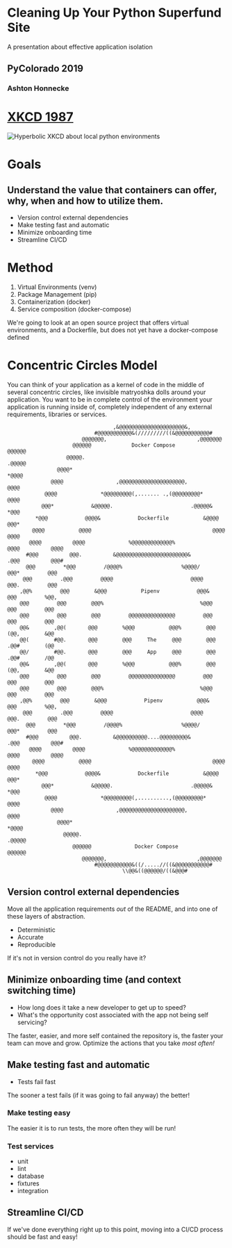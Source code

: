 # Cleaning Up Your Python Superfund Site
A presentation about effective application isolation
## PyColorado 2019
### Ashton Honnecke

# [XKCD 1987](https://xkcd.com/1987/)
![Hyperbolic XKCD about local python environments](https://imgs.xkcd.com/comics/python_environment.png)


# Goals
## Understand the value that containers can offer, why, when and how to utilize them.
* Version control external dependencies
* Make testing fast and automatic
* Minimize onboarding time
* Streamline CI/CD

# Method
1. Virtual Environments (venv)
2. Package Management (pip)
3. Containerization (docker)
3. Service composition (docker-compose)

We're going to look at an open source project that offers virtual environments, and a Dockerfile,
but does not yet have a docker-compose defined

# Concentric Circles Model
You can think of your application as a kernel of code in the middle of several concentric
circles, like invisible matryoshka dolls around your application. You want to be in complete
control of the environment your application is running inside of, completely independent of
any external requirements, libraries or services.

```
                                  ,&@@@@@@@@@@@@@@@@@@@@@&,
                            #@@@@@@@@@@@&(/////////((&@@@@@@@@@@@#
                        @@@@@@@,                             ,@@@@@@@
                     @@@@@@             Docker Compose             @@@@@@
                   @@@@@.                                             .@@@@@
                @@@@*                                                   *@@@@
              @@@@                 ,@@@@@@@@@@@@@@@@@@@@@,                 @@@@
            @@@@              *@@@@@@@@@(,....... .,(@@@@@@@@@*              @@@@
           @@@*            &@@@@@.                         .@@@@@&            *@@@
         *@@@            @@@@&            Dockerfile           &@@@@            @@@*
        @@@@           @@@@                                       @@@@           @@@@
       @@@@          @@@@              %@@@@@@@@@@@@@%              @@@@          @@@@
      #@@@          @@@.          &@@@@@@@@@@@@@@@@@@@@@@@&          .@@@          @@@#
      @@@         *@@@         /@@@@%                   %@@@@/         @@@*         @@@
     @@@         .@@@         @@@@                         @@@@         @@@.         @@@
    ,@@%         @@@        &@@@           Pipenv            @@@&        @@@         %@@,
    @@@         @@@        @@@%                               %@@@        @@@         @@@
    @@@         @@@        @@@         @@@@@@@@@@@@@@@         @@@        @@@         @@@
    @@&        ,@@(       @@@        %@@@           @@@%        @@@       (@@,        &@@
    @@(        #@@.       @@@        @@@     The     @@@        @@@       .@@#        (@@
    @@/        #@@.       @@@        @@@     App     @@@        @@@       .@@#        /@@
    @@&        ,@@(       @@@        %@@@           @@@%        @@@       (@@,        &@@
    @@@         @@@        @@@         @@@@@@@@@@@@@@@         @@@        @@@         @@@
    @@@         @@@        @@@%                               %@@@        @@@         @@@
    ,@@%         @@@        &@@@            Pipenv           @@@&        @@@         %@@,
     @@@         .@@@         @@@@                         @@@@         @@@.         @@@
      @@@         *@@@         /@@@@%                   %@@@@/         @@@*         @@@
      #@@@          @@@.          &@@@@@@@@@@....@@@@@@@@@&          .@@@          @@@#
       @@@@          @@@@              %@@@@@@@@@@@@@%              @@@@          @@@@
        @@@@           @@@@                                       @@@@           @@@@
         *@@@            @@@@&            Dockerfile           &@@@@            @@@*
           @@@*            &@@@@@.                         .@@@@@&            *@@@
            @@@@              *@@@@@@@@@(,..........,(@@@@@@@@@*              @@@@
              @@@@                 ,@@@@@@@@@@@@@@@@@@@@@,                 @@@@
                @@@@*                                                   *@@@@
                  @@@@@.                                             .@@@@@
                     @@@@@@              Docker Compose           @@@@@@
                        @@@@@@@,                             ,@@@@@@@
                            #@@@@@@@@@@@&((/.....//((&@@@@@@@@@@@#
                                     \\@@&((@@@@@@/((&@@@#
```

## Version control external dependencies

Move all the application requirements *out* of the README, and into one of these layers
of abstraction.

* Deterministic
* Accurate
* Reproducible

If it's not in version control do you really have it?

## Minimize onboarding time (and context switching time)

* How long does it take a new developer to get up to speed?
* What's the opportunity cost associated with the app not being self servicing?

The faster, easier, and more self contained the repository is, the faster your team can
move and grow. Optimize the actions that you take *most often!*

## Make testing fast and automatic

* Tests fail fast

The sooner a test fails (if it was going to fail anyway) the better!

### Make testing easy
The easier it is to run tests, the more often they will be run!

### Test services
* unit
* lint
* database
* fixtures
* integration

## Streamline CI/CD

If we've done everything right up to this point, moving into a CI/CD process should be
fast and easy!
